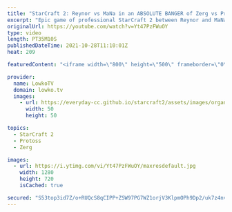 ```yaml
---
title: "StarCraft 2: Reynor vs MaNa in an ABSOLUTE BANGER of Zerg vs Protoss!"
excerpt: "Epic game of professional StarCraft 2 between Reynor and MaNa. In this Zerg versus Protoss we watch both players constantly try to outpace and outsmart each other. This could very well be the best game of 2021.  Support my work on Patreon: http://www.patreon.com/lowkotv Become a YouTube member: https://lowko.tv/join"
originalUrl: https://youtube.com/watch?v=Yt47PzFWuOY
type: video
length: PT35M10S
publishedDateTime: 2021-10-28T11:10:01Z
heat: 209

featuredContent: "<iframe width=\"800\" height=\"500\" frameborder=\"0\" src=\"https://www.youtube.com/embed/Yt47PzFWuOY\" allow=\"accelerometer; autoplay; encrypted-media; gyroscope; picture-in-picture\" allowfullscreen></iframe>"

provider:
  name: LowkoTV
  domain: lowko.tv
  images:
    - url: https://everyday-cc.github.io/starcraft2/assets/images/organizations/lowko.tv-50x50.jpg
      width: 50
      height: 50

topics:
  - StarCraft 2
  - Protoss
  - Zerg

images:
  - url: https://i.ytimg.com/vi/Yt47PzFWuOY/maxresdefault.jpg
    width: 1280
    height: 720
    isCached: true

secured: "S53top3id7Z/o+RUQcS8qCIPP+ZSW97PG7WZ1orjV3KlpmOPh9Dp2/uk7z4nvqypEEkvzVSl1xULwkVBBpE1f48p68qO9H1QmbcS5CO6WIvncl78jLAsasrTlxrzHDg09r1AmPozO82dirGyk7ewFzNqtdMSRS+lE6yb/aoJkfgqxX0QmE7OYpXon1NtocWXqFMy9kWatnPvQvE9vcKMxhwIjIJPJWrC5YDbMyTpoF06D3wyi8Hyw4eYDrqKktn8zJuvbJNcs2oSdlv7tl6yy+Y8kOaU8CeHgCEkSLbWWtSL1p/aw3KHLjkaD/CI7R4ODO1rC6HiIvrGVUUrqyTZ8kZFv6quuwLG6/M+mVycN1zkbNY/yzvjceWmV8jTAUHWIVAzmONwRCK8KHHUX2IKXCAnfoP9svLCl6sFw+jW+gXuOmDNnwPVHFB8kSRa4zLI;ro8A20eYg2cQBAzOF2YUvg=="
---
```


